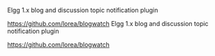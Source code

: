 Elgg 1.x blog and discussion topic notification plugin

https://github.com/lorea/blogwatch
Elgg 1.x blog and discussion topic notification plugin

https://github.com/lorea/blogwatch
